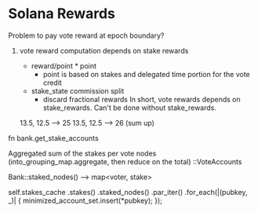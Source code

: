 # Solana Rewards

Problem to pay vote reward at epoch boundary?

1. vote reward computation depends on stake rewards
    - reward/point * point
        - point is based on stakes and delegated time portion for the vote credit
    - stake_state commission split 
        - discard fractional rewards
In short, vote rewards depends on stake_rewards. Can't be done without stake_rewards.

    13.5, 12.5  --> 25
    13.5, 12.5  --> 26  (sum up)
    
fn bank.get_stake_accounts

Aggregated sum of the stakes per vote nodes (into_grouping_map.aggregate, then reduce on the total)
::VoteAccounts


Bank::staked_nodes() --> map<voter, stake>

self.stakes_cache
            .stakes()
            .staked_nodes()
            .par_iter()
            .for_each(|(pubkey, _)| {
                minimized_account_set.insert(*pubkey);
            });


